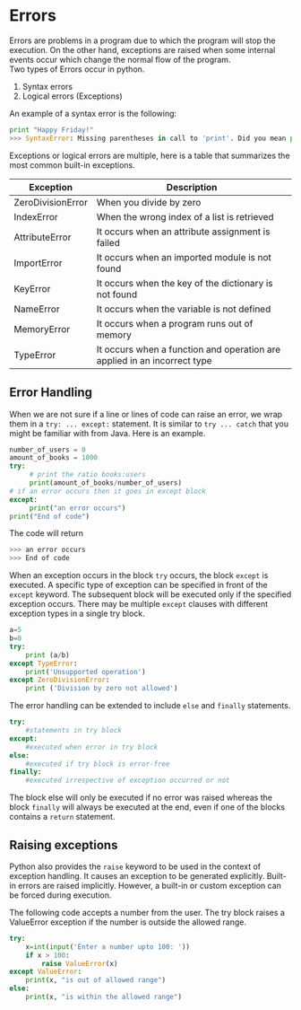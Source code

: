 #  Errors

Errors are problems in a program due to which the program will stop the execution. On the other hand, exceptions are raised when some internal events occur which change the normal flow of the program.  
Two types of Errors occur in python.  

1.  Syntax errors
2.  Logical errors (Exceptions)

An example of a syntax error is the following:
```python
print "Happy Friday!"
>>> SyntaxError: Missing parentheses in call to 'print'. Did you mean print("Happy Friday!")?
```

Exceptions or logical errors are multiple, here is a table that summarizes the most common built-in exceptions. 

|Exception  | Description |
|--|--|
| ZeroDivisionError | When you divide by zero |
|IndexError|When the wrong index of a list is retrieved|
|AttributeError |It occurs when an attribute assignment is failed|
| ImportError | It occurs when an imported module is not found|
|KeyError | It occurs when the key of the dictionary is not found|
|NameError|It occurs when the variable is not defined|
|MemoryError|It occurs when a program runs out of memory
|TypeError | It occurs when a function and operation are applied in an incorrect type

## Error Handling

When we are not sure if a line or lines of code can raise an error, we wrap them in a `try: ... except:` statement. It is similar to `try ... catch` that you might be familiar with from Java. Here is an example. 
```python
number_of_users = 0
amount_of_books = 1000
try:
     # print the ratio books:users
     print(amount_of_books/number_of_users)
# if an error occurs then it goes in except block
except:
     print("an error occurs")
print("End of code")
```
The code will return
```python
>>> an error occurs
>>> End of code
```
When an exception occurs in the block `try` occurs, the block `except` is executed. 
A specific type of exception can be specified in front of the `except` keyword. The subsequent block will be executed only if the specified exception occurs. There may be multiple `except` clauses with different exception types in a single try block. 
```python
a=5
b=0
try:
    print (a/b)
except TypeError:
    print('Unsupported operation')
except ZeroDivisionError:
    print ('Division by zero not allowed')
```


The error handling can be extended to include `else` and `finally` statements.
```python
try:
    #statements in try block
except:
    #executed when error in try block
else:
    #executed if try block is error-free
finally:
    #executed irrespective of exception occurred or not
```
The block else will only be executed if no error was raised whereas the block `finally` will always be executed at the end, even if one of the blocks contains a `return` statement.  

## Raising exceptions

Python also provides the  `raise`  keyword to be used in the context of exception handling. It causes an exception to be generated explicitly. Built-in errors are raised implicitly. However, a built-in or custom exception can be forced during execution.

The following code accepts a number from the user. The try block raises a ValueError exception if the number is outside the allowed range.

```python
try:
    x=int(input('Enter a number upto 100: '))
    if x > 100:
        raise ValueError(x)
except ValueError:
    print(x, "is out of allowed range")
else:
    print(x, "is within the allowed range")
```
